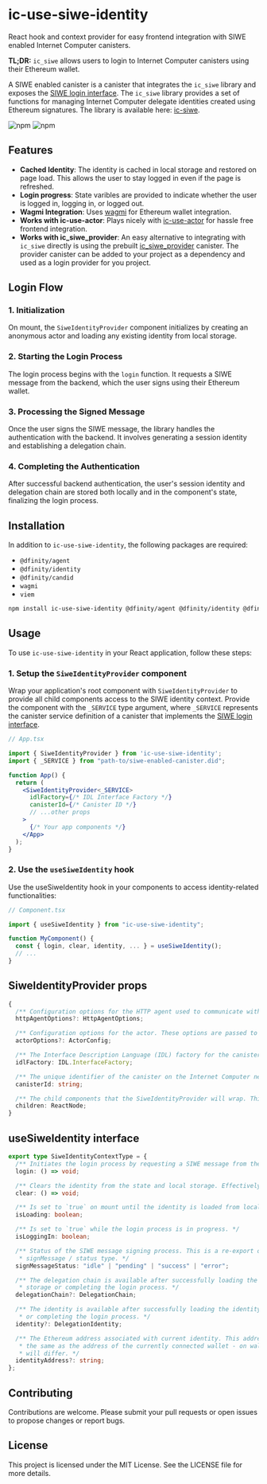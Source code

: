 # ic-use-siwe-identity

React hook and context provider for easy frontend integration with SIWE enabled Internet Computer canisters.

**TL;DR:** `ic_siwe` allows users to login to Internet Computer canisters using their Ethereum wallet.

A SIWE enabled canister is a canister that integrates the `ic_siwe` library and exposes the [SIWE login interface](src/siwe-identity-service.interface.ts). The `ic_siwe` library provides a set of functions for managing Internet Computer delegate identities created using Ethereum signatures. The library is available here: [ic-siwe](https://github.com/kristoferlund/ic-siwe).

![npm](https://img.shields.io/npm/v/ic-use-siwe-identity)
![npm](https://img.shields.io/npm/dw/ic-use-siwe-identity)

## Features

- **Cached Identity**: The identity is cached in local storage and restored on page load. This allows the user to stay logged in even if the page is refreshed.
- **Login progress**: State varibles are provided to indicate whether the user is logged in, logging in, or logged out.
- **Wagmi Integration**: Uses [wagmi](https://wagmi.sh) for Ethereum wallet integration.
- **Works with ic-use-actor**: Plays nicely with [ic-use-actor](https://www.npmjs.com/package/ic-use-actor) for hassle free frontend integration.
- **Works with ic_siwe_provider**: An easy alternative to integrating with `ic_siwe` directly is using the prebuilt [ic_siwe_provider](https://github.com/kristoferlund/ic-siwe/tree/main/packages/ic_siwe_provider) canister. The provider canister can be added to your project as a dependency and used as a login provider for you project.

## Login Flow

### 1. **Initialization**

On mount, the `SiweIdentityProvider` component initializes by creating an anonymous actor and loading any existing identity from local storage.

### 2. **Starting the Login Process**

The login process begins with the `login` function. It requests a SIWE message from the backend, which the user signs using their Ethereum wallet.

### 3. **Processing the Signed Message**

Once the user signs the SIWE message, the library handles the authentication with the backend. It involves generating a session identity and establishing a delegation chain.

### 4. **Completing the Authentication**

After successful backend authentication, the user's session identity and delegation chain are stored both locally and in the component's state, finalizing the login process.

## Installation

In addition to `ic-use-siwe-identity`, the following packages are required:

- `@dfinity/agent`
- `@dfinity/identity`
- `@dfinity/candid`
- `wagmi`
- `viem`

```bash
npm install ic-use-siwe-identity @dfinity/agent @dfinity/identity @dfinity/candid wagmi viem
```

## Usage

To use `ic-use-siwe-identity` in your React application, follow these steps:

### 1. Setup the `SiweIdentityProvider` component

Wrap your application's root component with `SiweIdentityProvider` to provide all child components access to the SIWE identity context. Provide the component with the `_SERVICE`
type argument, where `_SERVICE` represents the canister service definition of a canister that implements the [SIWE login interface](src/siwe-identity-service.interface.ts).

```jsx
// App.tsx

import { SiweIdentityProvider } from 'ic-use-siwe-identity';
import { _SERVICE } from "path-to/siwe-enabled-canister.did";

function App() {
  return (
    <SiweIdentityProvider<_SERVICE>
      idlFactory={/* IDL Interface Factory */}
      canisterId={/* Canister ID */}
      // ...other props
    >
      {/* Your app components */}
    </App>
  );
}
```

### 2. Use the `useSiweIdentity` hook

Use the useSiweIdentity hook in your components to access identity-related functionalities:

```jsx
// Component.tsx

import { useSiweIdentity } from "ic-use-siwe-identity";

function MyComponent() {
  const { login, clear, identity, ... } = useSiweIdentity();
  // ...
}
```

## SiweIdentityProvider props

```ts
{
  /** Configuration options for the HTTP agent used to communicate with the Internet Computer network. */
  httpAgentOptions?: HttpAgentOptions;

  /** Configuration options for the actor. These options are passed to the actor upon its creation. */
  actorOptions?: ActorConfig;

  /** The Interface Description Language (IDL) factory for the canister. This factory is used to create an actor interface for the canister. */
  idlFactory: IDL.InterfaceFactory;

  /** The unique identifier of the canister on the Internet Computer network. This ID is used to establish a connection to the canister. */
  canisterId: string;

  /** The child components that the SiweIdentityProvider will wrap. This allows any child component to access the authentication context provided by the SiweIdentityProvider. */
  children: ReactNode;
}
```

## useSiweIdentity interface

```ts
export type SiweIdentityContextType = {
  /** Initiates the login process by requesting a SIWE message from the backend. */
  login: () => void;

  /** Clears the identity from the state and local storage. Effectively "logs the user out". */
  clear: () => void;

  /** Is set to `true` on mount until the identity is loaded from local storage. */
  isLoading: boolean;

  /** Is set to `true` while the login process is in progress. */
  isLoggingIn: boolean;

  /** Status of the SIWE message signing process. This is a re-export of the Wagmi
   * signMessage / status type. */
  signMessageStatus: "idle" | "pending" | "success" | "error";

  /** The delegation chain is available after successfully loading the identity from local
   * storage or completing the login process. */
  delegationChain?: DelegationChain;

  /** The identity is available after successfully loading the identity from local storage
   * or completing the login process. */
  identity?: DelegationIdentity;

  /** The Ethereum address associated with current identity. This address is not necessarily
   * the same as the address of the currently connected wallet - on wallet change, the addresses
   * will differ. */
  identityAddress?: string;
};
```

## Contributing

Contributions are welcome. Please submit your pull requests or open issues to propose changes or report bugs.

## License

This project is licensed under the MIT License. See the LICENSE file for more details.
